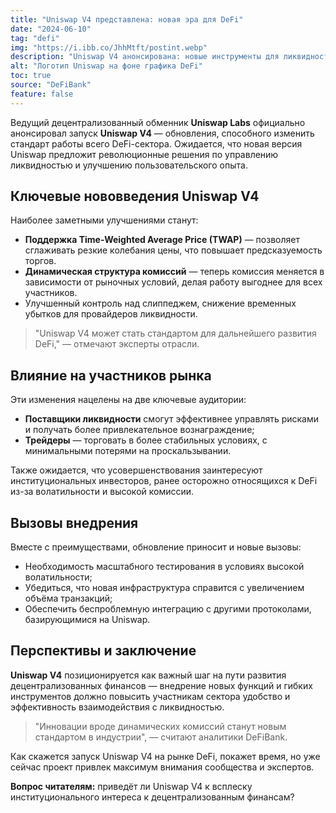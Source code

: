 ```yaml
---
title: "Uniswap V4 представлена: новая эра для DeFi"
date: "2024-06-10"
tag: "defi"
img: "https://i.ibb.co/JhhMtft/postint.webp"
description: "Uniswap V4 анонсирована: новые инструменты для ликвидности и пользователей DeFi"
alt: "Логотип Uniswap на фоне графика DeFi"
toc: true
source: "DeFiBank"
feature: false
---
```


Ведущий децентрализованный обменник **Uniswap Labs** официально анонсировал запуск **Uniswap V4** — обновления, способного изменить стандарт работы всего DeFi-сектора. Ожидается, что новая версия Uniswap предложит революционные решения по управлению ликвидностью и улучшению пользовательского опыта.

## Ключевые нововведения Uniswap V4

Наиболее заметными улучшениями станут:

- **Поддержка Time-Weighted Average Price (TWAP)** — позволяет сглаживать резкие колебания цены, что повышает предсказуемость торгов.
- **Динамическая структура комиссий** — теперь комиссия меняется в зависимости от рыночных условий, делая работу выгоднее для всех участников.
- Улучшенный контроль над слиппеджем, снижение временных убытков для провайдеров ликвидности.

> "Uniswap V4 может стать стандартом для дальнейшего развития DeFi," — отмечают эксперты отрасли.

## Влияние на участников рынка

Эти изменения нацелены на две ключевые аудитории:

- **Поставщики ликвидности** смогут эффективнее управлять рисками и получать более привлекательное вознаграждение;
- **Трейдеры** — торговать в более стабильных условиях, с минимальными потерями на проскальзывании.

Также ожидается, что усовершенствования заинтересуют институциональных инвесторов, ранее осторожно относящихся к DeFi из-за волатильности и высокой комиссии.

## Вызовы внедрения

Вместе с преимуществами, обновление приносит и новые вызовы:

- Необходимость масштабного тестирования в условиях высокой волатильности;
- Убедиться, что новая инфраструктура справится с увеличением объёма транзакций;
- Обеспечить беспроблемную интеграцию с другими протоколами, базирующимися на Uniswap.

## Перспективы и заключение

**Uniswap V4** позиционируется как важный шаг на пути развития децентрализованных финансов — внедрение новых функций и гибких инструментов должно повысить участникам сектора удобство и эффективность взаимодействия с ликвидностью.

> "Инновации вроде динамических комиссий станут новым стандартом в индустрии", — считают аналитики DeFiBank.

Как скажется запуск Uniswap V4 на рынке DeFi, покажет время, но уже сейчас проект привлек максимум внимания сообщества и экспертов.

**Вопрос читателям:** приведёт ли Uniswap V4 к всплеску институционального интереса к децентрализованным финансам?